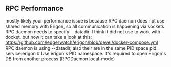 ## RPC Performance

mostly likely your performance issue is because RPC daemon does not use
shared memory with Erigon, so all communication is happening via sockets
RPC daemon needs to specify --datadir. I think it did not use to work
with docket, but now it can take a look at this:
https://github.com/ledgerwatch/erigon/blob/devel/docker-compose.yml RPC
daemon is using --datadir, also their are in the same PID space pid:
service:erigon # Use erigon's PID namespace. It's required to open
Erigon's DB from another process (RPCDaemon local-mode)

